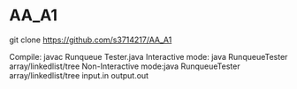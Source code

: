 # AA_A1

git clone https://github.com/s3714217/AA_A1

Compile: javac Runqueue Tester.java
Interactive mode: java RunqueueTester array/linkedlist/tree
Non-Interactive mode:java RunqueueTester array/linkedlist/tree input.in output.out
